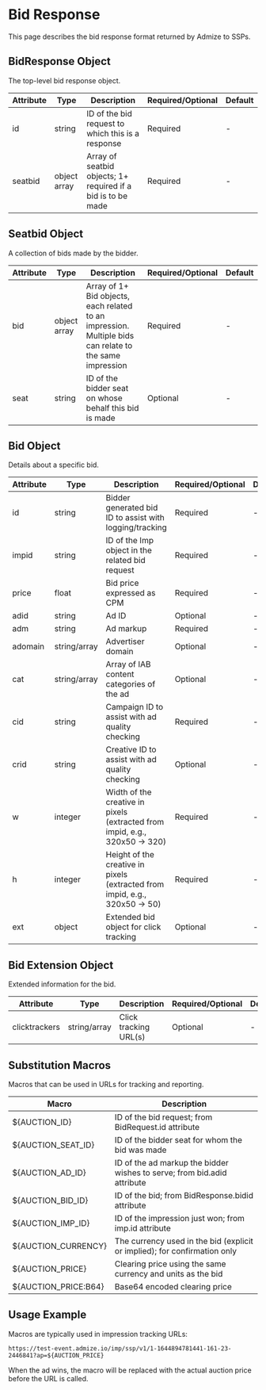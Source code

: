 # Bid Response

This page describes the bid response format returned by Admize to SSPs.

## BidResponse Object

The top-level bid response object.

| Attribute | Type | Description | Required/Optional | Default |
|-----------|------|-------------|-------------------|---------|
| id | string | ID of the bid request to which this is a response | Required | - |
| seatbid | object array | Array of seatbid objects; 1+ required if a bid is to be made | Required | - |

## Seatbid Object

A collection of bids made by the bidder.

| Attribute | Type | Description | Required/Optional | Default |
|-----------|------|-------------|-------------------|---------|
| bid | object array | Array of 1+ Bid objects, each related to an impression. Multiple bids can relate to the same impression | Required | - |
| seat | string | ID of the bidder seat on whose behalf this bid is made | Optional | - |

## Bid Object

Details about a specific bid.

| Attribute | Type | Description | Required/Optional | Default |
|-----------|------|-------------|-------------------|---------|
| id | string | Bidder generated bid ID to assist with logging/tracking | Required | - |
| impid | string | ID of the Imp object in the related bid request | Required | - |
| price | float | Bid price expressed as CPM | Required | - |
| adid | string | Ad ID | Optional | - |
| adm | string | Ad markup | Required | - |
| adomain | string/array | Advertiser domain | Optional | - |
| cat | string/array | Array of IAB content categories of the ad | Optional | - |
| cid | string | Campaign ID to assist with ad quality checking | Required | - |
| crid | string | Creative ID to assist with ad quality checking | Optional | - |
| w | integer | Width of the creative in pixels (extracted from impid, e.g., 320x50 → 320) | Required | - |
| h | integer | Height of the creative in pixels (extracted from impid, e.g., 320x50 → 50) | Required | - |
| ext | object | Extended bid object for click tracking | Optional | - |

## Bid Extension Object

Extended information for the bid.

| Attribute | Type | Description | Required/Optional | Default |
|-----------|------|-------------|-------------------|---------|
| clicktrackers | string/array | Click tracking URL(s) | Optional | - |

## Substitution Macros

Macros that can be used in URLs for tracking and reporting.

| Macro | Description |
|-------|-------------|
| ${AUCTION_ID} | ID of the bid request; from BidRequest.id attribute |
| ${AUCTION_SEAT_ID} | ID of the bidder seat for whom the bid was made |
| ${AUCTION_AD_ID} | ID of the ad markup the bidder wishes to serve; from bid.adid attribute |
| ${AUCTION_BID_ID} | ID of the bid; from BidResponse.bidid attribute |
| ${AUCTION_IMP_ID} | ID of the impression just won; from imp.id attribute |
| ${AUCTION_CURRENCY} | The currency used in the bid (explicit or implied); for confirmation only |
| ${AUCTION_PRICE} | Clearing price using the same currency and units as the bid |
| ${AUCTION_PRICE:B64} | Base64 encoded clearing price |

## Usage Example

Macros are typically used in impression tracking URLs:

```
https://test-event.admize.io/imp/ssp/v1/1-1644894781441-161-23-2446841?ap=${AUCTION_PRICE}
```

When the ad wins, the macro will be replaced with the actual auction price before the URL is called.
